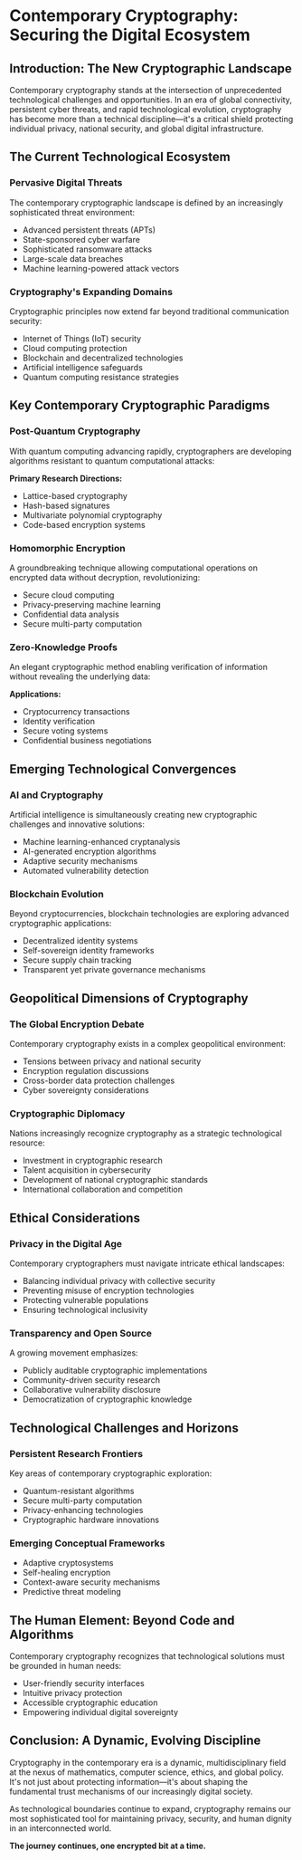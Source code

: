 # Contemporary Cryptography: Securing the Digital Ecosystem

## Introduction: The New Cryptographic Landscape

Contemporary cryptography stands at the intersection of unprecedented technological challenges and opportunities. In an era of global connectivity, persistent cyber threats, and rapid technological evolution, cryptography has become more than a technical discipline—it's a critical shield protecting individual privacy, national security, and global digital infrastructure.

## The Current Technological Ecosystem

### Pervasive Digital Threats

The contemporary cryptographic landscape is defined by an increasingly sophisticated threat environment:
- Advanced persistent threats (APTs)
- State-sponsored cyber warfare
- Sophisticated ransomware attacks
- Large-scale data breaches
- Machine learning-powered attack vectors

### Cryptography's Expanding Domains

Cryptographic principles now extend far beyond traditional communication security:
- Internet of Things (IoT) security
- Cloud computing protection
- Blockchain and decentralized technologies
- Artificial intelligence safeguards
- Quantum computing resistance strategies

## Key Contemporary Cryptographic Paradigms

### Post-Quantum Cryptography

With quantum computing advancing rapidly, cryptographers are developing algorithms resistant to quantum computational attacks:

**Primary Research Directions:**
- Lattice-based cryptography
- Hash-based signatures
- Multivariate polynomial cryptography
- Code-based encryption systems

### Homomorphic Encryption

A groundbreaking technique allowing computational operations on encrypted data without decryption, revolutionizing:
- Secure cloud computing
- Privacy-preserving machine learning
- Confidential data analysis
- Secure multi-party computation

### Zero-Knowledge Proofs

An elegant cryptographic method enabling verification of information without revealing the underlying data:

**Applications:**
- Cryptocurrency transactions
- Identity verification
- Secure voting systems
- Confidential business negotiations

## Emerging Technological Convergences

### AI and Cryptography

Artificial intelligence is simultaneously creating new cryptographic challenges and innovative solutions:
- Machine learning-enhanced cryptanalysis
- AI-generated encryption algorithms
- Adaptive security mechanisms
- Automated vulnerability detection

### Blockchain Evolution

Beyond cryptocurrencies, blockchain technologies are exploring advanced cryptographic applications:
- Decentralized identity systems
- Self-sovereign identity frameworks
- Secure supply chain tracking
- Transparent yet private governance mechanisms

## Geopolitical Dimensions of Cryptography

### The Global Encryption Debate

Contemporary cryptography exists in a complex geopolitical environment:
- Tensions between privacy and national security
- Encryption regulation discussions
- Cross-border data protection challenges
- Cyber sovereignty considerations

### Cryptographic Diplomacy

Nations increasingly recognize cryptography as a strategic technological resource:
- Investment in cryptographic research
- Talent acquisition in cybersecurity
- Development of national cryptographic standards
- International collaboration and competition

## Ethical Considerations

### Privacy in the Digital Age

Contemporary cryptographers must navigate intricate ethical landscapes:
- Balancing individual privacy with collective security
- Preventing misuse of encryption technologies
- Protecting vulnerable populations
- Ensuring technological inclusivity

### Transparency and Open Source

A growing movement emphasizes:
- Publicly auditable cryptographic implementations
- Community-driven security research
- Collaborative vulnerability disclosure
- Democratization of cryptographic knowledge

## Technological Challenges and Horizons

### Persistent Research Frontiers

Key areas of contemporary cryptographic exploration:
- Quantum-resistant algorithms
- Secure multi-party computation
- Privacy-enhancing technologies
- Cryptographic hardware innovations

### Emerging Conceptual Frameworks

- Adaptive cryptosystems
- Self-healing encryption
- Context-aware security mechanisms
- Predictive threat modeling

## The Human Element: Beyond Code and Algorithms

Contemporary cryptography recognizes that technological solutions must be grounded in human needs:
- User-friendly security interfaces
- Intuitive privacy protection
- Accessible cryptographic education
- Empowering individual digital sovereignty

## Conclusion: A Dynamic, Evolving Discipline

Cryptography in the contemporary era is a dynamic, multidisciplinary field at the nexus of mathematics, computer science, ethics, and global policy. It's not just about protecting information—it's about shaping the fundamental trust mechanisms of our increasingly digital society.

As technological boundaries continue to expand, cryptography remains our most sophisticated tool for maintaining privacy, security, and human dignity in an interconnected world.

**The journey continues, one encrypted bit at a time.**
